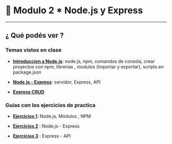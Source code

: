 # :star2: Modulo 2 * Node.js y Express

---

## ¿ Qué podés ver ?

### Temas vistos en clase

- [**Introduccion a Node.js**](https://github.com/eugenia1984/ada-introduccion-back-node/tree/main/modulo2/intro-nodejs): node.js, npm, comandos de consola, crear proyectos con npm, librerias , modulos (importar y exportar), scripts en package.json

- [**Node.js - Express**](https://github.com/eugenia1984/ada-introduccion-back-node/tree/main/modulo2/nodejs-express): servidor, Express, API

- [**Express CRUD**](https://github.com/eugenia1984/ada-introduccion-back-node/tree/main/modulo2/express-crud)

### Guías con los ejercicios de practica

- [**Ejercicios 1**](https://github.com/eugenia1984/ada-introduccion-back-node/tree/main/modulo2/ejercicios1): Node.js, Módulos , NPM

- [**Ejercicios 2**](https://github.com/eugenia1984/ada-introduccion-back-node/tree/main/modulo2/ejercicios2) : Node.js - Express

- [**Ejercicios 3**](https://github.com/eugenia1984/ada-introduccion-back-node/tree/main/modulo2/ejercicios3) : Express - API
